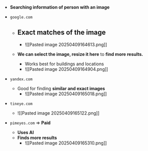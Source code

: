 - **Searching information of person with an image**

- `google.com`
	- **Exact matches of the image**
		- 
		- ![[Pasted image 20250409164613.png]]
	
	- **We can select the image, resize it here** to **find more results.**
		- Works best for buildings and locations
		- ![[Pasted image 20250409164904.png]]
- `yandex.com`
	- Good for finding **similar and exact images**
		- ![[Pasted image 20250409165018.png]]
- `tineye.com`
	- ![[Pasted image 20250409165122.png]]
- `pimeyes.com` => **Paid**
	- **Uses AI**
	- **Finds more results**
		- ![[Pasted image 20250409165310.png]]
